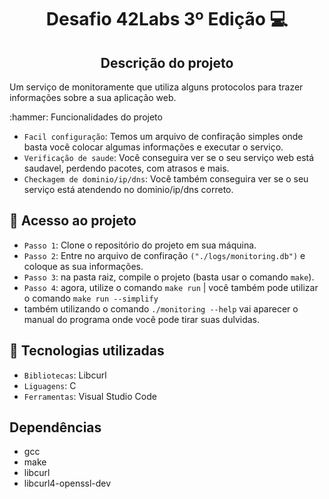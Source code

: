 <h1 align="center">Desafio 42Labs 3º Edição 💻</h1>
<h2 align="center">Descrição do projeto</h2>
<p>Um serviço de monitoramente que utiliza alguns protocolos para trazer informações sobre a sua aplicação web.</p>
:hammer: Funcionalidades do projeto

- `Facil configuração`: Temos um arquivo de confiração simples onde basta você colocar algumas informações e executar o serviço.  
- `Verificação de saude`: Você conseguira ver se o seu serviço web está saudavel, perdendo pacotes, com atrasos e mais.
- `Checkagem de dominio/ip/dns`: Você também conseguira ver se o seu serviço está atendendo no dominio/ip/dns correto.


## 📁 Acesso ao projeto
- `Passo 1`: Clone o repositório do projeto em sua máquina.
- `Passo 2`: Entre no arquivo de confiração `("./logs/monitoring.db")` e coloque as sua informações.
- `Passo 3`: na pasta raiz, compile o projeto (basta usar o comando `make`).
- `Passo 4`: agora, utilize o comando `make run` | você também pode utilizar o comando `make run --simplify`
- também utilizando o comando `./monitoring --help` vai aparecer o manual do programa onde você pode tirar suas dulvidas.

## 🚀 Tecnologias utilizadas
- `Bibliotecas`: Libcurl
- `Liguagens`: C
- `Ferramentas`: Visual Studio Code

## Dependências
- gcc
- make
- libcurl
- libcurl4-openssl-dev
